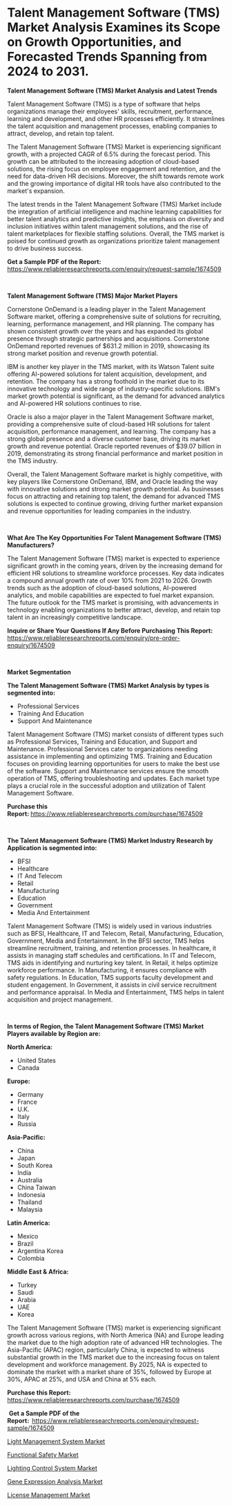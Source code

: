 <p><h1>Talent Management Software (TMS) Market Analysis Examines its Scope on Growth Opportunities, and Forecasted Trends Spanning from 2024 to 2031.</h1></p><p><strong>Talent Management Software (TMS) Market Analysis and Latest Trends</strong></p>
<p><p>Talent Management Software (TMS) is a type of software that helps organizations manage their employees' skills, recruitment, performance, learning and development, and other HR processes efficiently. It streamlines the talent acquisition and management processes, enabling companies to attract, develop, and retain top talent.</p><p>The Talent Management Software (TMS) Market is experiencing significant growth, with a projected CAGR of 6.5% during the forecast period. This growth can be attributed to the increasing adoption of cloud-based solutions, the rising focus on employee engagement and retention, and the need for data-driven HR decisions. Moreover, the shift towards remote work and the growing importance of digital HR tools have also contributed to the market's expansion.</p><p>The latest trends in the Talent Management Software (TMS) Market include the integration of artificial intelligence and machine learning capabilities for better talent analytics and predictive insights, the emphasis on diversity and inclusion initiatives within talent management solutions, and the rise of talent marketplaces for flexible staffing solutions. Overall, the TMS market is poised for continued growth as organizations prioritize talent management to drive business success.</p></p>
<p><strong>Get a Sample PDF of the Report:&nbsp;</strong> <a href="https://www.reliableresearchreports.com/enquiry/request-sample/1674509">https://www.reliableresearchreports.com/enquiry/request-sample/1674509</a></p>
<p>&nbsp;</p>
<p><strong>Talent Management Software (TMS) Major Market Players</strong></p>
<p><p>Cornerstone OnDemand is a leading player in the Talent Management Software market, offering a comprehensive suite of solutions for recruiting, learning, performance management, and HR planning. The company has shown consistent growth over the years and has expanded its global presence through strategic partnerships and acquisitions. Cornerstone OnDemand reported revenues of $631.2 million in 2019, showcasing its strong market position and revenue growth potential.</p><p>IBM is another key player in the TMS market, with its Watson Talent suite offering AI-powered solutions for talent acquisition, development, and retention. The company has a strong foothold in the market due to its innovative technology and wide range of industry-specific solutions. IBM's market growth potential is significant, as the demand for advanced analytics and AI-powered HR solutions continues to rise.</p><p>Oracle is also a major player in the Talent Management Software market, providing a comprehensive suite of cloud-based HR solutions for talent acquisition, performance management, and learning. The company has a strong global presence and a diverse customer base, driving its market growth and revenue potential. Oracle reported revenues of $39.07 billion in 2019, demonstrating its strong financial performance and market position in the TMS industry.</p><p>Overall, the Talent Management Software market is highly competitive, with key players like Cornerstone OnDemand, IBM, and Oracle leading the way with innovative solutions and strong market growth potential. As businesses focus on attracting and retaining top talent, the demand for advanced TMS solutions is expected to continue growing, driving further market expansion and revenue opportunities for leading companies in the industry.</p></p>
<p>&nbsp;</p>
<p><strong>What Are The Key Opportunities For Talent Management Software (TMS) Manufacturers?</strong></p>
<p><p>The Talent Management Software (TMS) market is expected to experience significant growth in the coming years, driven by the increasing demand for efficient HR solutions to streamline workforce processes. Key data indicates a compound annual growth rate of over 10% from 2021 to 2026. Growth trends such as the adoption of cloud-based solutions, AI-powered analytics, and mobile capabilities are expected to fuel market expansion. The future outlook for the TMS market is promising, with advancements in technology enabling organizations to better attract, develop, and retain top talent in an increasingly competitive landscape.</p></p>
<p><strong>Inquire or Share Your Questions If Any Before Purchasing This Report:</strong> <a href="https://www.reliableresearchreports.com/enquiry/pre-order-enquiry/1674509">https://www.reliableresearchreports.com/enquiry/pre-order-enquiry/1674509</a></p>
<p>&nbsp;</p>
<p><strong>Market Segmentation</strong></p>
<p><strong>The Talent Management Software (TMS) Market Analysis by types is segmented into:</strong></p>
<p><ul><li>Professional Services</li><li>Training And Education</li><li>Support And Maintenance</li></ul></p>
<p><p>Talent Management Software (TMS) market consists of different types such as Professional Services, Training and Education, and Support and Maintenance. Professional Services cater to organizations needing assistance in implementing and optimizing TMS. Training and Education focuses on providing learning opportunities for users to make the best use of the software. Support and Maintenance services ensure the smooth operation of TMS, offering troubleshooting and updates. Each market type plays a crucial role in the successful adoption and utilization of Talent Management Software.</p></p>
<p><strong>Purchase this Report:&nbsp;</strong><a href="https://www.reliableresearchreports.com/purchase/1674509">https://www.reliableresearchreports.com/purchase/1674509</a></p>
<p>&nbsp;</p>
<p><strong>The Talent Management Software (TMS) Market Industry Research by Application is segmented into:</strong></p>
<p><ul><li>BFSI</li><li>Healthcare</li><li>IT And Telecom</li><li>Retail</li><li>Manufacturing</li><li>Education</li><li>Government</li><li>Media And Entertainment</li></ul></p>
<p><p>Talent Management Software (TMS) is widely used in various industries such as BFSI, Healthcare, IT and Telecom, Retail, Manufacturing, Education, Government, Media and Entertainment. In the BFSI sector, TMS helps streamline recruitment, training, and retention processes. In healthcare, it assists in managing staff schedules and certifications. In IT and Telecom, TMS aids in identifying and nurturing key talent. In Retail, it helps optimize workforce performance. In Manufacturing, it ensures compliance with safety regulations. In Education, TMS supports faculty development and student engagement. In Government, it assists in civil service recruitment and performance appraisal. In Media and Entertainment, TMS helps in talent acquisition and project management.</p></p>
<p>&nbsp;</p>
<p><strong>In terms of Region, the Talent Management Software (TMS) Market Players available by Region are:</strong></p>
<p>
    <p> <strong> North America: </strong>
        <ul>
            <li>United States</li>
            <li>Canada</li>
        </ul>
        </p> 
    <p> <strong> Europe: </strong>
        <ul>
            <li>Germany</li>
            <li>France</li>
            <li>U.K.</li>
            <li>Italy</li>
            <li>Russia</li>
        </ul>
        </p> 
    <p> <strong> Asia-Pacific: </strong>
        <ul>
            <li>China</li>
            <li>Japan</li>
            <li>South Korea</li>
            <li>India</li>
            <li>Australia</li>
            <li>China Taiwan</li>
            <li>Indonesia</li>
            <li>Thailand</li>
            <li>Malaysia</li>
        </ul>
        </p> 
    <p> <strong> Latin America: </strong>
        <ul>
            <li>Mexico</li>
            <li>Brazil</li>
            <li>Argentina Korea</li>
            <li>Colombia</li>
        </ul>
        </p> 
    <p> <strong> Middle East & Africa: </strong>
        <ul>
            <li>Turkey</li>
            <li>Saudi</li>
            <li>Arabia</li>
            <li>UAE</li>
            <li>Korea</li>
        </ul>
    </p>
    </p>
<p><p>The Talent Management Software (TMS) market is experiencing significant growth across various regions, with North America (NA) and Europe leading the market due to the high adoption rate of advanced HR technologies. The Asia-Pacific (APAC) region, particularly China, is expected to witness substantial growth in the TMS market due to the increasing focus on talent development and workforce management. By 2025, NA is expected to dominate the market with a market share of 35%, followed by Europe at 30%, APAC at 25%, and USA and China at 5% each.</p></p>
<p><strong>Purchase this Report: </strong><a href="https://www.reliableresearchreports.com/purchase/1674509">https://www.reliableresearchreports.com/purchase/1674509</a></p>
<p>&nbsp;<strong>Get a Sample PDF of the Report:&nbsp;&nbsp;</strong><a href="https://www.reliableresearchreports.com/enquiry/request-sample/1674509">https://www.reliableresearchreports.com/enquiry/request-sample/1674509</a></p>
<p><strong></strong></p>
<p><p><a href="https://medium.com/@lawrenceguerrero666/light-management-system-market-outlook-industry-overview-and-forecast-2024-to-2031-586917932fc5">Light Management System Market</a></p><p><a href="https://medium.com/@meganlee6679/functional-safety-market-research-report-its-history-and-forecast-2024-to-2031-2d016bc6533c">Functional Safety Market</a></p><p><a href="https://medium.com/@lawrenceguerrero666/lighting-control-system-market-trends-forecast-and-competitive-analysis-to-2031-dbc1869595b6">Lighting Control System Market</a></p><p><a href="https://medium.com/@meganlee6679/gene-expression-analysis-market-size-and-market-trends-complete-industry-overview-2024-to-2031-2231629579b0">Gene Expression Analysis Market</a></p><p><a href="https://medium.com/@lawrenceguerrero666/license-management-market-the-key-to-successful-business-strategy-forecast-till-2031-3b5e026189d5">License Management Market</a></p></p>